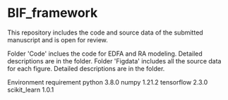 # BIF_framework
This repository includes the code and source data of the submitted manuscript and is open for review.

Folder 'Code' inclues the code for EDFA and RA modeling. Detailed descriptions are in the folder.
Folder 'Figdata' includes all the source data for each figure. Detailed descriptions are in the folder.


Environment requirement 
python 3.8.0
numpy 1.21.2
tensorflow 2.3.0
scikit_learn 1.0.1
